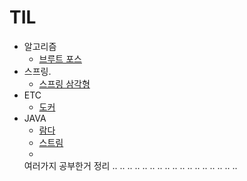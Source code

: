 # TIL
* 알고리즘
  * [브루트 포스](https://github.com/go-coding1/TIL/blob/main/%EC%95%8C%EA%B3%A0%EB%A6%AC%EC%A6%98/%EB%B8%8C%EB%A3%A8%ED%8A%B8%20%ED%8F%AC%EC%8A%A4(Brute%20Force).md)
* 스프링.
  * [스프링 삼각형](https://github.com/go-coding1/TIL/blob/main/Spring/Spring%20Triangle%5BIoC%2CAOP%2CPSA%5D.md)
* ETC
  * [도커](https://github.com/go-coding1/TIL/blob/main/Docker/%EB%8F%84%EC%BB%A4%EB%9E%80%20%EB%AC%B4%EC%97%87%EC%9D%B8%EA%B0%80%3F.md)
* JAVA
  * [람다](https://github.com/go-coding1/TIL/blob/main/JAVA/%EB%9E%8C%EB%8B%A4%EB%9E%80%20%EB%AC%B4%EC%97%87%EC%9D%B8%EA%B0%80%3F.md)
  * [스트림](https://github.com/go-coding1/TIL/blob/main/JAVA/Stream%EC%9D%B4%EB%9E%80%3F.md)
  * 
  여러가지 공부한거 정리 ..
..
..
..
..
..
..
..
..
..
..
..
..
..
..
..
..
